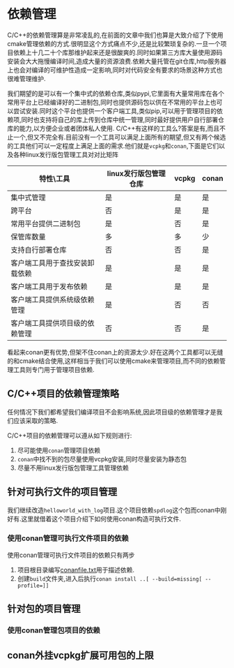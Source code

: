 # 依赖管理

C/C++的依赖管理算是非常凌乱的,在前面的文章中我们也算是大致介绍了下使用cmake管理依赖的方式.很明显这个方式痛点不少,还是比较繁琐复杂的.一旦一个项目依赖上十几二十个库那维护起来还是很酸爽的.同时如果第三方库大量使用源码安装会大大拖慢编译时间,造成大量的资源浪费.依赖大量托管在git仓库,http服务器上也会对编译的可维护性造成一定影响,同时对代码安全有要求的场景这种方式也很难管理维护.

我们期望的是可以有一个集中式的依赖仓库,类似pypi,它里面有大量常用库在各个常用平台上已经编译好的二进制包,同时也提供源码包以供在不常用的平台上也可以尝试安装.同时这个平台也提供一个客户端工具,类似pip,可以用于管理项目的依赖项,同时也支持将自己的库上传到仓库中统一管理,同时最好提供用户自行部署仓库的能力,以方便企业或者团体私人使用. C/C++有这样的工具么?答案是有,而且不止一个,但又不完全有.目前没有一个工具可以满足上面所有的期望,但又有两个候选的工具他们可以一定程度上满足上面的需求.他们就是`vcpkg`和`conan`,下面是它们以及各种linux发行版包管理工具对对比矩阵

| 特性\工具                      | linux发行版包管理仓库 | vcpkg | conan |
| ------------------------------ | --------------------- | ----- | ----- |
| 集中式管理                     | 是                    | 是    | 是    |
| 跨平台                         | 否                    | 是    | 是    |
| 常用平台提供二进制包           | 是                    | 否    | 是    |
| 保管库数量                     | 多                    | 多    | 少    |
| 支持自行部署仓库               | 否                    | 否    | 是    |
| 客户端工具用于查找安装卸载依赖 | 是                    | 是    | 是    |
| 客户端工具用于发布依赖         | 是                    | 是    | 是    |
| 客户端工具提供系统级依赖管理   | 是                    | 否    | 否    |
| 客户端工具提供项目级的依赖管理 | 否                    | 否    | 是    |

看起来conan更有优势,但架不住conan上的资源太少.好在这两个工具都可以无缝的和cmake结合使用,这样相当于我们可以使用cmake来管理项目,而不同的依赖管理工具则专门用于管理项目依赖.

## C/C++项目的依赖管理策略

任何情况下我们都希望我们编译项目不会影响系统,因此项目级的依赖管理才是我们应该采取的策略.

C/C++项目的依赖管理可以遵从如下规则进行:

1. 尽可能使用`conan`管理项目依赖
2. `conan`中找不到的包尽量使用vcpkg安装,同时尽量安装为静态包
3. 尽量不用linux发行版包管理工具管理依赖

## 针对可执行文件的项目管理

我们继续改造`helloworld_with_log`项目.这个项目依赖`spdlog`这个包而conan中刚好有.这里就借着这个项目介绍下如何使用conan构造可执行文件.

### 使用conan管理可执行文件项目的依赖

使用conan管理可执行文件项目的依赖只有两步

1. 项目根目录编写[conanfile.txt](https://docs.conan.io/en/latest/reference/conanfile_txt.html)用于描述依赖.
2. 创建`build`文件夹,进入后执行`conan install ..[ --build=missing[ --profile=]]`




## 针对包的项目管理

### 使用conan管理包项目的依赖


## conan外挂vcpkg扩展可用包的上限